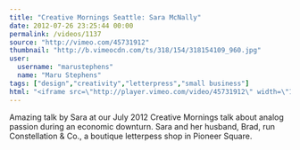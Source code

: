 ```yaml
---
title: "Creative Mornings Seattle: Sara McNally"
date: 2012-07-26 23:25:44 00:00
permalink: /videos/1137
source: "http://vimeo.com/45731912"
thumbnail: "http://b.vimeocdn.com/ts/318/154/318154109_960.jpg"
user:
  username: "marustephens"
  name: "Maru Stephens"
tags: ["design","creativity","letterpress","small business"]
html: "<iframe src=\"http://player.vimeo.com/video/45731912\" width=\"1280\" height=\"720\" frameborder=\"0\" webkitAllowFullScreen mozallowfullscreen allowFullScreen></iframe>"
---
```


Amazing talk by Sara at our July 2012 Creative Mornings talk about analog passion during an economic downturn.
Sara and her husband, Brad, run Constellation & Co., a boutique letterpess shop in Pioneer Square.